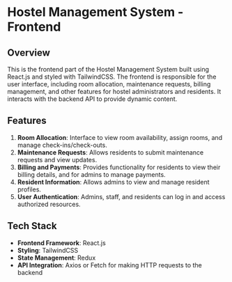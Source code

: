 # Hostel Management System - Frontend

## Overview

This is the frontend part of the Hostel Management System built using React.js and styled with TailwindCSS. The frontend is responsible for the user interface, including room allocation, maintenance requests, billing management, and other features for hostel administrators and residents. It interacts with the backend API to provide dynamic content.

## Features

1. **Room Allocation**: Interface to view room availability, assign rooms, and manage check-ins/check-outs.
2. **Maintenance Requests**: Allows residents to submit maintenance requests and view updates.
3. **Billing and Payments**: Provides functionality for residents to view their billing details, and for admins to manage payments.
4. **Resident Information**: Allows admins to view and manage resident profiles.
5. **User Authentication**: Admins, staff, and residents can log in and access authorized resources.

## Tech Stack

- **Frontend Framework**: React.js
- **Styling**: TailwindCSS
- **State Management**:  Redux 
- **API Integration**: Axios or Fetch for making HTTP requests to the backend

